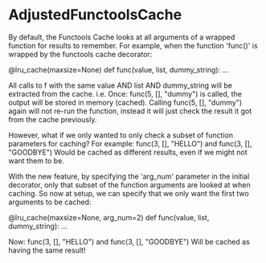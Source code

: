 ﻿# AdjustedFunctoolsCache

By default, the Functools Cache looks at all arguments of a wrapped function for results to remember. For example, when the function 'func()' is wrapped by the functools cache decorator:

@lru_cache(maxsize=None)
def func(value, list, dummy_string):
  ...
  
All calls to f with the same value AND list AND dummy_string will be extracted from the cache. i.e. Once:
  func(5, [], "dummy")
is called, the output will be stored in memory (cached). Calling 
  func(5, [], "dummy")
again will not re-run the function, instead it will just check the result it got from the cache previously.


However, what if we only wanted to only check a subset of function parameters for caching? For example:
  func(3, [], "HELLO")
and
  func(3, [], "GOODBYE")
Would be cached as different results, even if we might not want them to be. 

With the new feature, by specifying the 'arg_num' parameter in the initial decorator, only that subset of the function arguments are looked at when caching. So now at setup, we can specify that we only want the first two arguments to be cached:

@lru_cache(maxsize=None, arg_num=2)
def func(value, list, dummy_string):
  ...

Now:
  func(3, [], "HELLO")
and
  func(3, [], "GOODBYE")
Will be cached as having the same result!
